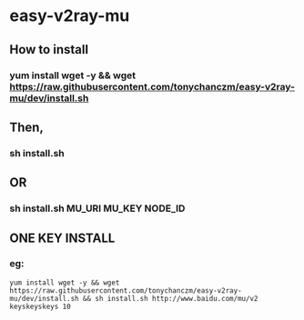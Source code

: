 # easy-v2ray-mu
## How to install
### yum install wget -y && wget https://raw.githubusercontent.com/tonychanczm/easy-v2ray-mu/dev/install.sh 
## Then,
### sh install.sh
## OR
### sh install.sh MU_URI MU_KEY NODE_ID

## ONE KEY INSTALL  
### eg:  
`yum install wget -y && wget https://raw.githubusercontent.com/tonychanczm/easy-v2ray-mu/dev/install.sh && sh install.sh http://www.baidu.com/mu/v2 keyskeyskeys 10`  
